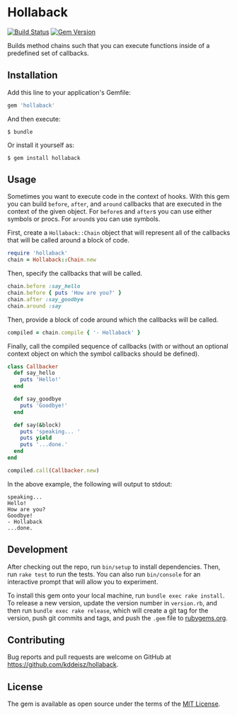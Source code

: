 # Hollaback

[![Build Status](https://github.com/kddeisz/hollaback/workflows/Main/badge.svg)](https://github.com/kddeisz/hollaback/actions)
[![Gem Version](https://img.shields.io/gem/v/hollaback.svg)](https://rubygems.org/gems/hollaback)

Builds method chains such that you can execute functions inside of a predefined set of callbacks.

## Installation

Add this line to your application's Gemfile:

```ruby
gem 'hollaback'
```

And then execute:

    $ bundle

Or install it yourself as:

    $ gem install hollaback

## Usage

Sometimes you want to execute code in the context of hooks. With this gem you can build `before`, `after`, and `around` callbacks that are executed in the context of the given object. For `before`s and `after`s you can use either symbols or procs. For `around`s you can use symbols.

First, create a `Hollaback::Chain` object that will represent all of the callbacks that will be called around a block of code.

```ruby
require 'hollaback'
chain = Hollaback::Chain.new
```

Then, specify the callbacks that will be called.

```ruby
chain.before :say_hello
chain.before { puts 'How are you?' }
chain.after :say_goodbye
chain.around :say
```

Then, provide a block of code around which the callbacks will be called.

```ruby
compiled = chain.compile { '- Hollaback' }
```

Finally, call the compiled sequence of callbacks (with or without an optional context object on which the symbol callbacks should be defined).

```ruby
class Callbacker
  def say_hello
    puts 'Hello!'
  end

  def say_goodbye
    puts 'Goodbye!'
  end

  def say(&block)
    puts 'speaking... '
    puts yield
    puts '...done.'
  end
end

compiled.call(Callbacker.new)
```

In the above example, the following will output to stdout:

```
speaking... 
Hello!
How are you?
Goodbye!
- Hollaback
...done.
```

## Development

After checking out the repo, run `bin/setup` to install dependencies. Then, run `rake test` to run the tests. You can also run `bin/console` for an interactive prompt that will allow you to experiment.

To install this gem onto your local machine, run `bundle exec rake install`. To release a new version, update the version number in `version.rb`, and then run `bundle exec rake release`, which will create a git tag for the version, push git commits and tags, and push the `.gem` file to [rubygems.org](https://rubygems.org).

## Contributing

Bug reports and pull requests are welcome on GitHub at https://github.com/kddeisz/hollaback.

## License

The gem is available as open source under the terms of the [MIT License](http://opensource.org/licenses/MIT).
